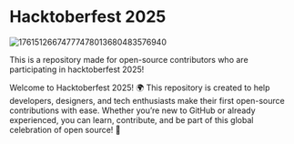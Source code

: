 # Hacktoberfest 2025

![17615126674777478013680483576940](https://github.com/user-attachments/assets/3777412d-067d-47d4-a331-33b04eb75644)

This is a repository made for open-source contributors who are participating in hacktoberfest 2025!

Welcome to Hacktoberfest 2025! 🌍 This repository is created to help developers, designers, and tech enthusiasts make their first open-source contributions with ease. Whether you’re new to GitHub or already experienced, you can learn, contribute, and be part of this global celebration of open source! 🚀
